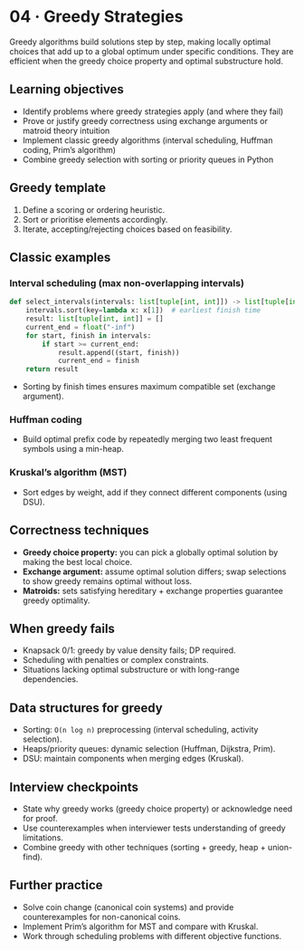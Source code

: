 # 04 · Greedy Strategies

Greedy algorithms build solutions step by step, making locally optimal choices that add up to a global optimum under specific conditions. They are efficient when the greedy choice property and optimal substructure hold.

## Learning objectives
- Identify problems where greedy strategies apply (and where they fail)
- Prove or justify greedy correctness using exchange arguments or matroid theory intuition
- Implement classic greedy algorithms (interval scheduling, Huffman coding, Prim’s algorithm)
- Combine greedy selection with sorting or priority queues in Python

## Greedy template
1. Define a scoring or ordering heuristic.
2. Sort or prioritise elements accordingly.
3. Iterate, accepting/rejecting choices based on feasibility.

## Classic examples

### Interval scheduling (max non-overlapping intervals)

```python
def select_intervals(intervals: list[tuple[int, int]]) -> list[tuple[int, int]]:
    intervals.sort(key=lambda x: x[1])  # earliest finish time
    result: list[tuple[int, int]] = []
    current_end = float("-inf")
    for start, finish in intervals:
        if start >= current_end:
            result.append((start, finish))
            current_end = finish
    return result
```

- Sorting by finish times ensures maximum compatible set (exchange argument).

### Huffman coding
- Build optimal prefix code by repeatedly merging two least frequent symbols using a min-heap.

### Kruskal’s algorithm (MST)
- Sort edges by weight, add if they connect different components (using DSU).

## Correctness techniques
- **Greedy choice property:** you can pick a globally optimal solution by making the best local choice.
- **Exchange argument:** assume optimal solution differs; swap selections to show greedy remains optimal without loss.
- **Matroids:** sets satisfying hereditary + exchange properties guarantee greedy optimality.

## When greedy fails
- Knapsack 0/1: greedy by value density fails; DP required.
- Scheduling with penalties or complex constraints.
- Situations lacking optimal substructure or with long-range dependencies.

## Data structures for greedy
- Sorting: `O(n log n)` preprocessing (interval scheduling, activity selection).
- Heaps/priority queues: dynamic selection (Huffman, Dijkstra, Prim).
- DSU: maintain components when merging edges (Kruskal).

## Interview checkpoints
- State why greedy works (greedy choice property) or acknowledge need for proof.
- Use counterexamples when interviewer tests understanding of greedy limitations.
- Combine greedy with other techniques (sorting + greedy, heap + union-find).

## Further practice
- Solve coin change (canonical coin systems) and provide counterexamples for non-canonical coins.
- Implement Prim’s algorithm for MST and compare with Kruskal.
- Work through scheduling problems with different objective functions.
